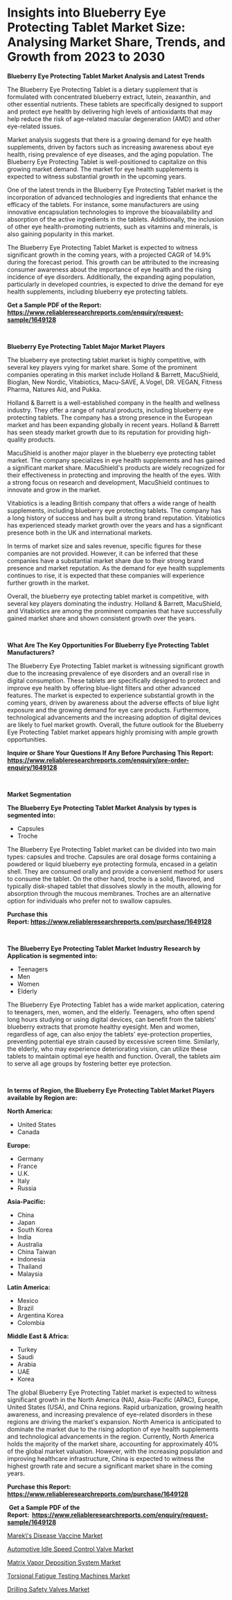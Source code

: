 <p><h1>Insights into Blueberry Eye Protecting Tablet Market Size: Analysing Market Share, Trends, and Growth from 2023 to 2030</h1></p><p><strong>Blueberry Eye Protecting Tablet Market Analysis and Latest Trends</strong></p>
<p><p>The Blueberry Eye Protecting Tablet is a dietary supplement that is formulated with concentrated blueberry extract, lutein, zeaxanthin, and other essential nutrients. These tablets are specifically designed to support and protect eye health by delivering high levels of antioxidants that may help reduce the risk of age-related macular degeneration (AMD) and other eye-related issues.</p><p>Market analysis suggests that there is a growing demand for eye health supplements, driven by factors such as increasing awareness about eye health, rising prevalence of eye diseases, and the aging population. The Blueberry Eye Protecting Tablet is well-positioned to capitalize on this growing market demand. The market for eye health supplements is expected to witness substantial growth in the upcoming years.</p><p>One of the latest trends in the Blueberry Eye Protecting Tablet market is the incorporation of advanced technologies and ingredients that enhance the efficacy of the tablets. For instance, some manufacturers are using innovative encapsulation technologies to improve the bioavailability and absorption of the active ingredients in the tablets. Additionally, the inclusion of other eye health-promoting nutrients, such as vitamins and minerals, is also gaining popularity in this market.</p><p>The Blueberry Eye Protecting Tablet Market is expected to witness significant growth in the coming years, with a projected CAGR of 14.9% during the forecast period. This growth can be attributed to the increasing consumer awareness about the importance of eye health and the rising incidence of eye disorders. Additionally, the expanding aging population, particularly in developed countries, is expected to drive the demand for eye health supplements, including blueberry eye protecting tablets.</p></p>
<p><strong>Get a Sample PDF of the Report:&nbsp; <a href="https://www.reliableresearchreports.com/enquiry/request-sample/1649128">https://www.reliableresearchreports.com/enquiry/request-sample/1649128</a></strong></p>
<p>&nbsp;</p>
<p><strong>Blueberry Eye Protecting Tablet Major Market Players</strong></p>
<p><p>The blueberry eye protecting tablet market is highly competitive, with several key players vying for market share. Some of the prominent companies operating in this market include Holland & Barrett, MacuShield, Bioglan, New Nordic, Vitabiotics, Macu-SAVE, A.Vogel, DR. VEGAN, Fitness Pharma, Natures Aid, and Pukka.</p><p>Holland & Barrett is a well-established company in the health and wellness industry. They offer a range of natural products, including blueberry eye protecting tablets. The company has a strong presence in the European market and has been expanding globally in recent years. Holland & Barrett has seen steady market growth due to its reputation for providing high-quality products.</p><p>MacuShield is another major player in the blueberry eye protecting tablet market. The company specializes in eye health supplements and has gained a significant market share. MacuShield's products are widely recognized for their effectiveness in protecting and improving the health of the eyes. With a strong focus on research and development, MacuShield continues to innovate and grow in the market.</p><p>Vitabiotics is a leading British company that offers a wide range of health supplements, including blueberry eye protecting tablets. The company has a long history of success and has built a strong brand reputation. Vitabiotics has experienced steady market growth over the years and has a significant presence both in the UK and international markets.</p><p>In terms of market size and sales revenue, specific figures for these companies are not provided. However, it can be inferred that these companies have a substantial market share due to their strong brand presence and market reputation. As the demand for eye health supplements continues to rise, it is expected that these companies will experience further growth in the market.</p><p>Overall, the blueberry eye protecting tablet market is competitive, with several key players dominating the industry. Holland & Barrett, MacuShield, and Vitabiotics are among the prominent companies that have successfully gained market share and shown consistent growth over the years.</p></p>
<p>&nbsp;</p>
<p><strong>What Are The Key Opportunities For Blueberry Eye Protecting Tablet Manufacturers?</strong></p>
<p><p>The Blueberry Eye Protecting Tablet market is witnessing significant growth due to the increasing prevalence of eye disorders and an overall rise in digital consumption. These tablets are specifically designed to protect and improve eye health by offering blue-light filters and other advanced features. The market is expected to experience substantial growth in the coming years, driven by awareness about the adverse effects of blue light exposure and the growing demand for eye care products. Furthermore, technological advancements and the increasing adoption of digital devices are likely to fuel market growth. Overall, the future outlook for the Blueberry Eye Protecting Tablet market appears highly promising with ample growth opportunities.</p></p>
<p><strong>Inquire or Share Your Questions If Any Before Purchasing This Report: <a href="https://www.reliableresearchreports.com/enquiry/pre-order-enquiry/1649128">https://www.reliableresearchreports.com/enquiry/pre-order-enquiry/1649128</a></strong></p>
<p>&nbsp;</p>
<p><strong>Market Segmentation</strong></p>
<p><strong>The Blueberry Eye Protecting Tablet Market Analysis by types is segmented into:</strong></p>
<p><ul><li>Capsules</li><li>Troche</li></ul></p>
<p><p>The Blueberry Eye Protecting Tablet market can be divided into two main types: capsules and troche. Capsules are oral dosage forms containing a powdered or liquid blueberry eye protecting formula, encased in a gelatin shell. They are consumed orally and provide a convenient method for users to consume the tablet. On the other hand, troche is a solid, flavored, and typically disk-shaped tablet that dissolves slowly in the mouth, allowing for absorption through the mucous membranes. Troches are an alternative option for individuals who prefer not to swallow capsules.</p></p>
<p><strong>Purchase this Report:&nbsp;<a href="https://www.reliableresearchreports.com/purchase/1649128">https://www.reliableresearchreports.com/purchase/1649128</a></strong></p>
<p>&nbsp;</p>
<p><strong>The Blueberry Eye Protecting Tablet Market Industry Research by Application is segmented into:</strong></p>
<p><ul><li>Teenagers</li><li>Men</li><li>Women</li><li>Elderly</li></ul></p>
<p><p>The Blueberry Eye Protecting Tablet has a wide market application, catering to teenagers, men, women, and the elderly. Teenagers, who often spend long hours studying or using digital devices, can benefit from the tablets' blueberry extracts that promote healthy eyesight. Men and women, regardless of age, can also enjoy the tablets' eye-protection properties, preventing potential eye strain caused by excessive screen time. Similarly, the elderly, who may experience deteriorating vision, can utilize these tablets to maintain optimal eye health and function. Overall, the tablets aim to serve all age groups by fostering better eye protection.</p></p>
<p>&nbsp;</p>
<p><strong>In terms of Region, the Blueberry Eye Protecting Tablet Market Players available by Region are:</strong></p>
<p>
    <p> <strong> North America: </strong>
        <ul>
            <li>United States</li>
            <li>Canada</li>
        </ul>
        </p> 
    <p> <strong> Europe: </strong>
        <ul>
            <li>Germany</li>
            <li>France</li>
            <li>U.K.</li>
            <li>Italy</li>
            <li>Russia</li>
        </ul>
        </p> 
    <p> <strong> Asia-Pacific: </strong>
        <ul>
            <li>China</li>
            <li>Japan</li>
            <li>South Korea</li>
            <li>India</li>
            <li>Australia</li>
            <li>China Taiwan</li>
            <li>Indonesia</li>
            <li>Thailand</li>
            <li>Malaysia</li>
        </ul>
        </p> 
    <p> <strong> Latin America: </strong>
        <ul>
            <li>Mexico</li>
            <li>Brazil</li>
            <li>Argentina Korea</li>
            <li>Colombia</li>
        </ul>
        </p> 
    <p> <strong> Middle East & Africa: </strong>
        <ul>
            <li>Turkey</li>
            <li>Saudi</li>
            <li>Arabia</li>
            <li>UAE</li>
            <li>Korea</li>
        </ul>
    </p>
    </p>
<p><p>The global Blueberry Eye Protecting Tablet market is expected to witness significant growth in the North America (NA), Asia-Pacific (APAC), Europe, United States (USA), and China regions. Rapid urbanization, growing health awareness, and increasing prevalence of eye-related disorders in these regions are driving the market's expansion. North America is anticipated to dominate the market due to the rising adoption of eye health supplements and technological advancements in the region. Currently, North America holds the majority of the market share, accounting for approximately 40% of the global market valuation. However, with the increasing population and improving healthcare infrastructure, China is expected to witness the highest growth rate and secure a significant market share in the coming years.</p></p>
<p><strong>Purchase this Report: <a href="https://www.reliableresearchreports.com/purchase/1649128">https://www.reliableresearchreports.com/purchase/1649128</a></strong></p>
<p>&nbsp;<strong>Get a Sample PDF of the Report:&nbsp;&nbsp;<a href="https://www.reliableresearchreports.com/enquiry/request-sample/1649128">https://www.reliableresearchreports.com/enquiry/request-sample/1649128</a></strong></p>
<p><strong></strong></p>
<p><p><a href="https://www.linkedin.com/pulse/mareks-disease-vaccine-market-size-share-amp-trends-analysis/">Marek\'s Disease Vaccine Market</a></p><p><a href="https://medium.com/@kcekkboop72786/automotive-idle-speed-control-valve-market-size-market-outlook-and-market-forecast-2023-to-2030-6657f5674ff8">Automotive Idle Speed Control Valve Market</a></p><p><a href="https://github.com/santosh758595/Market-Research-Report-List-1/blob/main/matrix-vapor-deposition-system-market.md">Matrix Vapor Deposition System Market</a></p><p><a href="https://github.com/Chiragrp26/Market-Research-Report-List-1/blob/main/torsional-fatigue-testing-machines-market.md">Torsional Fatigue Testing Machines Market</a></p><p><a href="https://www.linkedin.com/pulse/drilling-safety-valves-market-size-growth-forecast-from-2023/">Drilling Safety Valves Market</a></p></p>